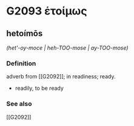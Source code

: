 # G2093 ἑτοίμως

## hetoímōs

_(het'-oy-moce | heh-TOO-mose | ay-TOO-mose)_

### Definition

adverb from [[G2092]]; in readiness; ready.

- readily, to be ready

### See also

[[G2092]]

